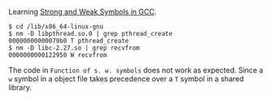 Learning [Strong and Weak Symbols in
GCC](https://leondong1993.github.io/2017/04/strong-weak-symbol/).


```
$ cd /lib/x86_64-linux-gnu
$ nm -D libpthread.so.0 | grep pthread_create
00000000000079b0 T pthread_create
$ nm -D libc-2.27.so | grep recvfrom
0000000000122950 W recvfrom
```

The code in `Function of s. w. symbols` does not work as expected. Since a `w`
symbol in a object file takes precedence over a `T` symbol in a shared library.
